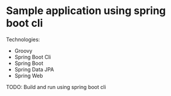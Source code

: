 # Sample application using spring boot cli

Technologies:
- Groovy
- Spring Boot Cli
- Spring Boot
- Spring Data JPA
- Spring Web

TODO: Build and run using spring boot cli